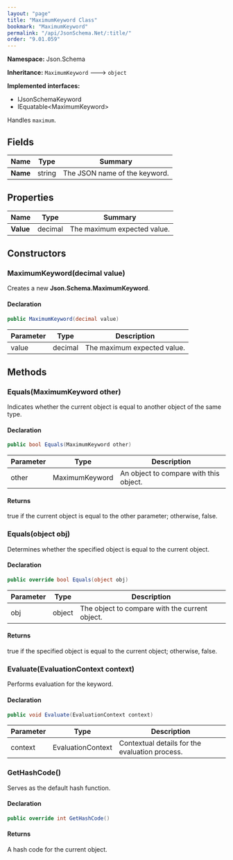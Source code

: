 ```yaml
---
layout: "page"
title: "MaximumKeyword Class"
bookmark: "MaximumKeyword"
permalink: "/api/JsonSchema.Net/:title/"
order: "9.01.059"
---
```

**Namespace:** Json.Schema

**Inheritance:**
`MaximumKeyword`
 🡒 
`object`

**Implemented interfaces:**

- IJsonSchemaKeyword
- IEquatable\<MaximumKeyword\>

Handles `maximum`.

## Fields

| Name | Type | Summary |
|---|---|---|
| **Name** | string | The JSON name of the keyword. |

## Properties

| Name | Type | Summary |
|---|---|---|
| **Value** | decimal | The maximum expected value. |

## Constructors

### MaximumKeyword(decimal value)

Creates a new **Json.Schema.MaximumKeyword**.

#### Declaration

```c#
public MaximumKeyword(decimal value)
```

| Parameter | Type | Description |
|---|---|---|
| value | decimal | The maximum expected value. |


## Methods

### Equals(MaximumKeyword other)

Indicates whether the current object is equal to another object of the same type.

#### Declaration

```c#
public bool Equals(MaximumKeyword other)
```

| Parameter | Type | Description |
|---|---|---|
| other | MaximumKeyword | An object to compare with this object. |


#### Returns

true if the current object is equal to the <paramref name="other">other</paramref> parameter; otherwise, false.

### Equals(object obj)

Determines whether the specified object is equal to the current object.

#### Declaration

```c#
public override bool Equals(object obj)
```

| Parameter | Type | Description |
|---|---|---|
| obj | object | The object to compare with the current object. |


#### Returns

true if the specified object  is equal to the current object; otherwise, false.

### Evaluate(EvaluationContext context)

Performs evaluation for the keyword.

#### Declaration

```c#
public void Evaluate(EvaluationContext context)
```

| Parameter | Type | Description |
|---|---|---|
| context | EvaluationContext | Contextual details for the evaluation process. |


### GetHashCode()

Serves as the default hash function.

#### Declaration

```c#
public override int GetHashCode()
```


#### Returns

A hash code for the current object.

